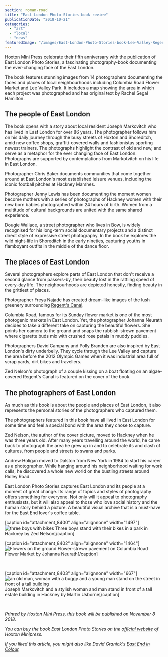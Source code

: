 ```yaml
---
section: roman-road
title: "East London Photo Stories book review"
publicationDate: "2018-10-21"
categories: 
  - "art"
  - "local"
  - "news"
featuredImage: "/images/East-London-Photo-Stories-book-Lee-Valley-Regents-Canal.jpg"
---
```


Hoxton Mini Press celebrate their fifth anniversary with the publication of East London Photo Stories, a fascinating photography-book documenting the ever-changing face of the East London.

The book features stunning images from 14 photographers documenting the faces and places of local neighbourhoods including Columbia Road Flower Market and Lee Valley Park. It includes a map showing the area in which each project was photographed and has original text by Rachel Segal Hamilton.

## The people of East London

The book opens with a story about local resident Joseph Markovitch who has lived in East London for over 86 years. The photographer follows him on his daily journey through the busy streets of Hoxton and Shoreditch, amid new coffee shops, graffiti-covered walls and fashionistas sporting newest trainers. The photographs highlight the contrast of old and new, and serve as a metaphor for the ever changing face of East London. Photographs are supported by contemplations from Markotvitch on his life in East London.

Photographer Chris Baker documents communities that come together around at East London's most established leisure venues, including the iconic football pitches at Hackney Marshes.

Photographer Jenny Lewis has been documenting the moment women become mothers with a series of photographs of Hackney women with their new born babies photographed within 24 hours of birth. Women from a multitude of cultural backgrounds are united with the same shared experience.

Dougie Wallace, a street photographer who lives in Bow, is widely recognised for his long-term social documentary projects and a distinct direct style of expressive street photography. In the book he explores the wild night-life in Shoreditch in the early nineties, capturing youths in flamboyant outfits in the middle of the dance floor.

## The places of East London

Several photographers explore parts of East London that don't receive a second glance from passers-by, their beauty lost in the rattling speed of every-day life. The neighbourhoods are depicted honestly, finding beauty in the grittiest of places.

Photographer Freya Najade has created dream-like images of the lush greenery surrounding [Regent's Canal](https://romanroadlondon.com/regents-canal-what-to-see-do-guide/).

Columbia Road, famous for its Sunday flower market is one of the most photogenic markets in East London. Yet, the photographer Johanna Neurath decides to take a different take on capturing the beautiful flowers. She points her camera to the ground and snaps the rubbish-strewn pavement where cigarette buds mix with crushed rose petals in muddy puddles.

Photographers David Campany and Polly Branden are also inspired by East London's dirty underbelly. They cycle through the Lee Valley and capture the area before the 2012 Olympic Games when it was industrial area full of scrap yards, dirt bikes and travellers.

Zed Nelson's photograph of a couple kissing on a boat floating on an algae-covered Regent's Canal is featured on the cover of the book.

## The photographers of East London

As much as this book is about the people and places of East London, it also represents the personal stories of the photographers who captured them.

The photographers featured in this book have all lived in East London for some time and feel a special bond with the area they chose to capture.

Zed Nelson, the author of the cover picture, moved to Hackney when he was three years old. After many years travelling around the world, he came back to photograph the area he grew up in and to celebrate its and clash of cultures, from people and streets to swans and parks.

Andrew Holigan moved to Dalston from New York in 1984 to start his career as a photographer. While hanging around his neighborhood waiting for work calls, he discovered a whole new world on the bustling streets around Ridley Road.

East London Photo Stories captures East London and its people at a moment of great change. Its range of topics and styles of photography offers something for everyone. Not only will it appeal to photography enthusiasts, but it will also appeal to those who love social history and the human story behind a picture. A beautiful visual archive that is a must-have for the East End lover's coffee table.

\[caption id="attachment\_8400" align="alignnone" width="1497"\]![three boys with bikes](/images/East-London-Photo-Stories-book-Hackney-youths-.jpg) Three boys stand with their bikes in a park in Hackney by Zed Nelson\[/caption\]

\[caption id="attachment\_8402" align="alignnone" width="1464"\]![Flowers on the ground](/images/East-London-Photo-Stories-Columbia-Road-Flower-Market.jpg) Flower-strewn pavement on Columbia Road Flower Market by Johanna Neurath\[/caption\]

 

\[caption id="attachment\_8403" align="alignnone" width="667"\]![an old man, woman with a buggy and a young man stand on the street in front of a tall building](/images/0096_4532.jpg) Joseph Markovitch and a stylish woman and man stand in front of a tall estate building in Hackney by Martin Usborne\[/caption\]

 

_Printed by Hoxton Mini Press, this book will be published on November 8 2018._

_You can buy the book East London Photo Stories on the [official website](https://www.hoxtonminipress.com/collections/books/products/east-london-photo-stories) of Hoxton Minipress._

_If you liked this article, you might also like David Granick's [East End in Colour](https://romanroadlondon.com/east-end-in-colour-david-granick-review/)._
